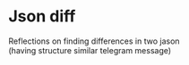 #  Json diff

Reflections on finding differences in two jason  
(having structure similar telegram message)
